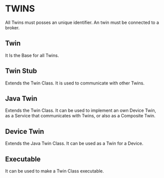 # TWINS

All Twins must posses an unique identifier. An twin must be connected to a broker.

## Twin

It Is the Base for all Twins.

## Twin Stub

Extends the Twin Class. It is used to communicate with other Twins.

## Java Twin

Extends the Twin Class. It can be used to implement an own Device Twin, as a Service that communicates with Twins, or
also as a Composite Twin.

## Device Twin

Extends the Java Twin Class. It can be used as a Twin for a Device.

## Executable

It can be used to make a Twin Class executable.
